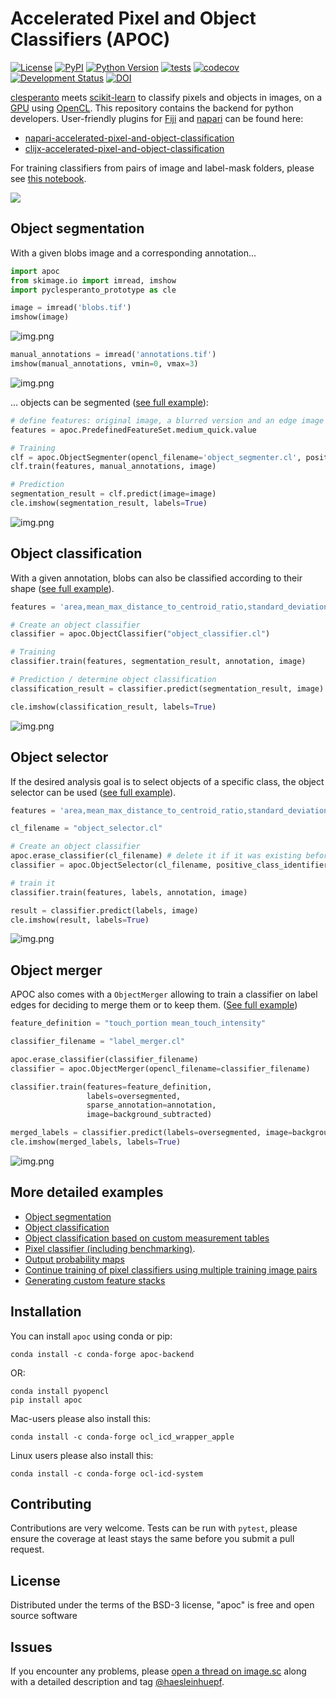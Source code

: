 # Accelerated Pixel and Object Classifiers (APOC)
[![License](https://img.shields.io/pypi/l/apoc.svg?color=green)](https://github.com/haesleinhuepf/apoc/raw/main/LICENSE)
[![PyPI](https://img.shields.io/pypi/v/apoc.svg?color=green)](https://pypi.org/project/apoc)
[![Python Version](https://img.shields.io/pypi/pyversions/apoc.svg?color=green)](https://python.org)
[![tests](https://github.com/haesleinhuepf/apoc/workflows/tests/badge.svg)](https://github.com/haesleinhuepf/apoc/actions)
[![codecov](https://codecov.io/gh/haesleinhuepf/apoc/branch/main/graph/badge.svg)](https://codecov.io/gh/haesleinhuepf/apoc)
[![Development Status](https://img.shields.io/pypi/status/apoc.svg)](https://en.wikipedia.org/wiki/Software_release_life_cycle#Alpha)
[![DOI](https://zenodo.org/badge/412505712.svg)](https://zenodo.org/badge/latestdoi/412505712)

[clesperanto](https://github.com/clEsperanto/pyclesperanto_prototype) meets [scikit-learn](https://scikit-learn.org/stable/) to classify pixels and objects in images, on a [GPU](https://en.wikipedia.org/wiki/Graphics_processing_unit) using [OpenCL](https://www.khronos.org/opencl/).
This repository contains the backend for python developers. User-friendly plugins for [Fiji](https://fiji.sc) and [napari](https://napari.org) can be found here:
* [napari-accelerated-pixel-and-object-classification](https://github.com/haesleinhuepf/napari-accelerated-pixel-and-object-classification)
* [clijx-accelerated-pixel-and-object-classification](https://github.com/clij/clijx-accelerated-pixel-and-object-classification)

For training classifiers from pairs of image and label-mask folders, please see 
[this notebook](https://github.com/haesleinhuepf/apoc/blob/main/demo/train_on_folders.ipynb).

![](https://github.com/clij/clijx-accelerated-pixel-and-object-classification/raw/main/docs/img.png)

## Object segmentation

With a given blobs image and a corresponding annotation...
```python
import apoc
from skimage.io import imread, imshow
import pyclesperanto_prototype as cle

image = imread('blobs.tif')
imshow(image)
```
![img.png](https://github.com/haesleinhuepf/apoc/raw/main/docs/blobs1.png)
```python
manual_annotations = imread('annotations.tif')
imshow(manual_annotations, vmin=0, vmax=3)
```
![img.png](https://github.com/haesleinhuepf/apoc/raw/main/docs/blobs_annotations1.png)

... objects can be segmented ([see full example](https://github.com/haesleinhuepf/apoc/blob/main/demo/demo_object_segmenter.ipynb)):
```python
# define features: original image, a blurred version and an edge image
features = apoc.PredefinedFeatureSet.medium_quick.value

# Training
clf = apoc.ObjectSegmenter(opencl_filename='object_segmenter.cl', positive_class_identifier=2)
clf.train(features, manual_annotations, image)

# Prediction
segmentation_result = clf.predict(image=image)
cle.imshow(segmentation_result, labels=True)
```
![img.png](https://github.com/haesleinhuepf/apoc/raw/main/docs/blobs_segmentation1.png)

## Object classification

With a given annotation, blobs can also be classified according to their shape ([see full example](https://github.com/haesleinhuepf/apoc/blob/main/demo/demo_object_classification.ipynb)).
```python
features = 'area,mean_max_distance_to_centroid_ratio,standard_deviation_intensity'

# Create an object classifier
classifier = apoc.ObjectClassifier("object_classifier.cl")

# Training
classifier.train(features, segmentation_result, annotation, image)

# Prediction / determine object classification
classification_result = classifier.predict(segmentation_result, image)

cle.imshow(classification_result, labels=True)
```
![img.png](https://github.com/haesleinhuepf/apoc/raw/main/docs/object_classification_result1.png)

## Object selector

If the desired analysis goal is to select objects of a specific class, the object selector can be used ([see full example](https://github.com/haesleinhuepf/apoc/blob/main/demo/demo_object_selector.ipynb)).

```python
features = 'area,mean_max_distance_to_centroid_ratio,standard_deviation_intensity'

cl_filename = "object_selector.cl"

# Create an object classifier
apoc.erase_classifier(cl_filename) # delete it if it was existing before
classifier = apoc.ObjectSelector(cl_filename, positive_class_identifier=1)

# train it
classifier.train(features, labels, annotation, image)

result = classifier.predict(labels, image)
cle.imshow(result, labels=True)
```

![img.png](https://github.com/haesleinhuepf/apoc/raw/main/docs/object_selector.png)

## Object merger

APOC also comes with a `ObjectMerger` allowing to train a classifier on label edges for deciding to merge them or to keep them.
([See full example](https://github.com/haesleinhuepf/apoc/blob/main/demo/merge_objects.ipynb))

```python
feature_definition = "touch_portion mean_touch_intensity"

classifier_filename = "label_merger.cl"

apoc.erase_classifier(classifier_filename)
classifier = apoc.ObjectMerger(opencl_filename=classifier_filename)

classifier.train(features=feature_definition,
                 labels=oversegmented,
                 sparse_annotation=annotation,
                 image=background_subtracted) 

merged_labels = classifier.predict(labels=oversegmented, image=background_subtracted)
cle.imshow(merged_labels, labels=True)
```

![img.png](https://github.com/haesleinhuepf/apoc/raw/main/docs/object_merger.png)

## More detailed examples

* [Object segmentation](https://nbviewer.jupyter.org/github/haesleinhuepf/apoc/blob/main/demo/demo_object_segmenter.ipynb)  
* [Object classification](https://nbviewer.jupyter.org/github/haesleinhuepf/apoc/blob/main/demo/demo_object_classification.ipynb)  
* [Object classification based on custom measurement tables](https://nbviewer.jupyter.org/github/haesleinhuepf/apoc/blob/main/demo/table_row_classification.ipynb)  
* [Pixel classifier (including benchmarking)](https://nbviewer.jupyter.org/github/haesleinhuepf/apoc/blob/main/demo/benchmarking_pixel_classifier.ipynb).
* [Output probability maps](https://nbviewer.jupyter.org/github/haesleinhuepf/apoc/blob/main/demo/demo_probability_mapper.ipynb)  
* [Continue training of pixel classifiers using multiple training image pairs](https://nbviewer.jupyter.org/github/haesleinhuepf/apoc/blob/main/demo/demp_pixel_classifier_continue_training.ipynb)
* [Generating custom feature stacks](https://nbviewer.jupyter.org/github/haesleinhuepf/apoc/blob/main/demo/feature_stacks.ipynb)


## Installation

You can install `apoc` using conda or pip:

    conda install -c conda-forge apoc-backend

OR:

    conda install pyopencl
    pip install apoc

Mac-users please also install this:

    conda install -c conda-forge ocl_icd_wrapper_apple
    
Linux users please also install this:
    
    conda install -c conda-forge ocl-icd-system


## Contributing

Contributions are very welcome. Tests can be run with `pytest`, please ensure
the coverage at least stays the same before you submit a pull request.

## License

Distributed under the terms of the BSD-3 license,
"apoc" is free and open source software

## Issues

If you encounter any problems, please [open a thread on image.sc](https://image.sc) along with a detailed description and tag [@haesleinhuepf](https://github.com/haesleinhuepf).
